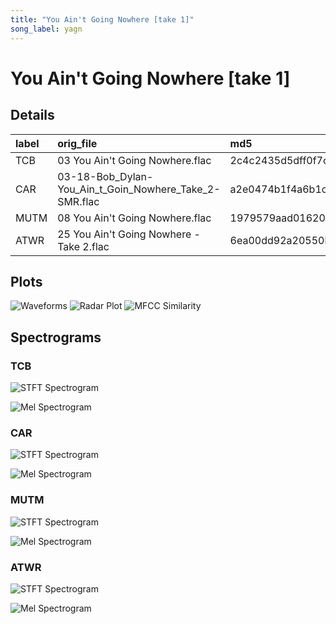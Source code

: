 ```yaml
---
title: "You Ain't Going Nowhere [take 1]"
song_label: yagn
---
```


# You Ain't Going Nowhere [take 1]

## Details

| label   | orig_file                                              | md5                              |   disc |   track |   duration_sec | duration_fmt   |   loudness |       rms |   spectral_centroid |
|:--------|:-------------------------------------------------------|:---------------------------------|-------:|--------:|---------------:|:---------------|-----------:|----------:|--------------------:|
| TCB     | 03 You Ain't Going Nowhere.flac                        | 2c4c2435d5dff0f7cfee15aec4afb08c |      1 |       8 |        158.907 | 02:38:906      |   -22.6638 | 0.066491  |             1301.44 |
| CAR     | 03-18-Bob_Dylan-You_Ain_t_Goin_Nowhere_Take_2-SMR.flac | a2e0474b1f4a6b1ca8c560b613d243dc |      1 |       8 |        165.586 | 02:45:586      |   -18.0316 | 0.125645  |             2214.41 |
| MUTM    | 08 You Ain't Going Nowhere.flac                        | 1979579aad01620fedb490bbfed5a243 |      1 |       8 |        163.853 | 02:43:853      |   -18.372  | 0.111866  |             2135.98 |
| ATWR    | 25 You Ain't Going Nowhere - Take 2.flac               | 6ea00dd92a20550b24e171e5344258f3 |      4 |      20 |        166.093 | 02:46:093      |   -22.2106 | 0.0733092 |             2264.23 |

## Plots
![Waveforms](waveforms.png)
![Radar Plot](radar_plot.png)
![MFCC Similarity](similarity_matrix.png)

## Spectrograms

### TCB

![STFT Spectrogram](TCB_spectrogram.png)

![Mel Spectrogram](TCB_melspec.png)

### CAR

![STFT Spectrogram](CAR_spectrogram.png)

![Mel Spectrogram](CAR_melspec.png)

### MUTM

![STFT Spectrogram](MUTM_spectrogram.png)

![Mel Spectrogram](MUTM_melspec.png)

### ATWR

![STFT Spectrogram](ATWR_spectrogram.png)

![Mel Spectrogram](ATWR_melspec.png)

